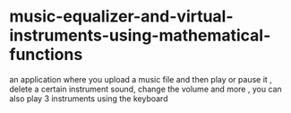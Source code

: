 # music-equalizer-and-virtual-instruments-using-mathematical-functions
an application where you upload a music file and then play or pause it , delete a certain instrument sound, change the volume and more , you can also play 3 instruments using the keyboard 
